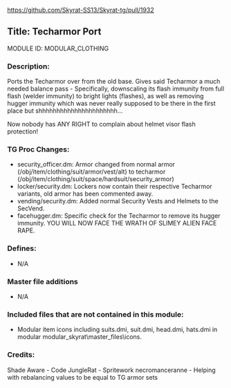 https://github.com/Skyrat-SS13/Skyrat-tg/pull/1932

## Title: Techarmor Port

MODULE ID: MODULAR_CLOTHING

### Description:

Ports the Techarmor over from the old base. Gives said Techarmor a much needed balance pass - Specifically, downscaling its flash immunity from full flash (welder immunity) to bright lights (flashes), as well as removing hugger immunity which was never really supposed to be there in the first place but shhhhhhhhhhhhhhhhhhhhhh...

Now nobody has ANY RIGHT to complain about helmet visor flash protection!

### TG Proc Changes:

- security_officer.dm: Armor changed from normal armor (/obj/item/clothing/suit/armor/vest/alt) to techarmor (/obj/item/clothing/suit/space/hardsuit/security_armor)
- locker/security.dm: Lockers now contain their respective Techarmor variants, old armor has been commented away.
- vending/security.dm: Added normal Security Vests and Helmets to the SecVend.
- facehugger.dm: Specific check for the Techarmor to remove its hugger immunity. YOU WILL NOW FACE THE WRATH OF SLIMEY ALIEN FACE RAPE.

### Defines:

- N/A

### Master file additions

- N/A

### Included files that are not contained in this module:

- Modular item icons including suits.dmi, suit.dmi, head.dmi, hats.dmi in modular modular_skyrat\master_files\icons.


### Credits:
Shade Aware - Code
JungleRat - Spritework
necromanceranne - Helping with rebalancing values to be equal to TG armor sets

